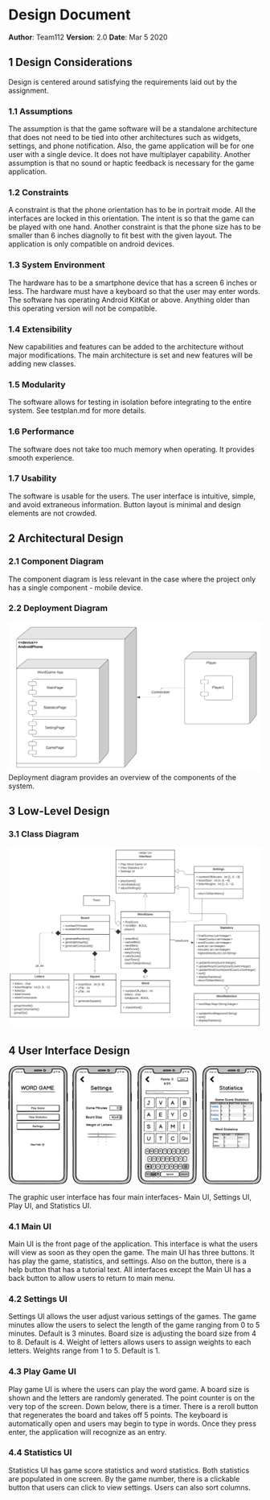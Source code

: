 # Design Document

**Author**: Team112
**Version**: 2.0
**Date**: Mar 5 2020

## 1 Design Considerations

Design is centered around satisfying the requirements laid out by the assignment. 

### 1.1 Assumptions

The assumption is that the game software will be a standalone architecture that does not need to be tied into other architectures such as widgets, settings, and phone notification. Also, the game application will be for one user with a single device. It does not have multiplayer capability. 
Another assumption is that no sound or haptic feedback is necessary for the game application. 

### 1.2 Constraints

A constraint is that the phone orientation has to be in portrait mode. All the interfaces are locked in this orientation. The intent is so that the game can be played with one hand. 
Another constraint is that the phone size has to be smaller than 6 inches diagnolly to fit best with the given layout. The application is only compatible on android devices.

### 1.3 System Environment

The hardware has to be a smartphone device that has a screen 6 inches or less. The hardware must have a keyboard so that the user may enter words. 
The software has operating Android KitKat or above. Anything older than this operating version will not be compatible.

### 1.4 Extensibility
New capabilities and features can be added to the architecture without major modifications. The main architecture is set and new features will be adding new classes. 

### 1.5 Modularity
The software allows for testing in isolation before integrating to the entire system. See testplan.md for more details.

### 1.6 Performance
The software does not take too much memory when operating. It provides smooth experience.  

### 1.7 Usability
The software is usable for the users. The user interface is intuitive, simple, and avoid extraneous information. Button layout is minimal and design elements are not crowded. 

## 2 Architectural Design

### 2.1 Component Diagram

The component diagram is less relevant in the case where the project only has a single component - mobile device.

### 2.2 Deployment Diagram

![Deployment Diagram](../images/DeploymentDiagram.png) 
Deployment diagram provides an overview of the components of the system. 

## 3 Low-Level Design

### 3.1 Class Diagram

![Team Design](../images/TeamDesign.png) 

## 4 User Interface Design

![GUI](../images/GUIMockup.png) 

The graphic user interface has four main interfaces- Main UI, Settings UI, Play UI, and Statistics UI. 

### 4.1 Main UI
Main UI is the front page of the application. This interface is what the users will view as soon as they open the game. The main UI has three buttons. It has play the game, statistics, and settings. Also on the button, there is a help button that has a tutorial text. All interfaces except the Main UI has a back button to allow users to return to main menu. 

### 4.2 Settings UI
Settings UI allows the user adjust various settings of the games. The game minutes allow the users to select the length of the game ranging from 0 to 5 minutes. Default is 3 minutes. 
Board size is adjusting the board size from 4 to 8. Default is 4. 
Weight of letters allows users to assign weights to each letters. Weights range from 1 to 5. Default is 1.

### 4.3 Play Game UI
Play game UI is where the users can play the word game. A board size is shown and the letters are randomly generated. The point counter is on the very top of the screen. Down below, there is a timer. There is a reroll button that regenerates the board and takes off 5 points. The keyboard is automatically open and users may begin to type in words. Once they press enter, the application will recognize as an entry. 

### 4.4 Statistics UI
Statistics UI has game score statistics and word statistics. Both statistics are populated in one screen. By the game number, there is a clickable button that users can click to view settings. Users can also sort columns. 

